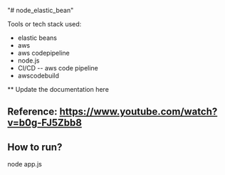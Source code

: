 "# node_elastic_bean"

Tools or tech stack used:
* elastic beans
* aws
* aws codepipeline
* node.js
* CI/CD -- aws code pipeline
* awscodebuild


** Update the documentation here

## Reference: https://www.youtube.com/watch?v=b0g-FJ5Zbb8


## How to run?
   node app.js
